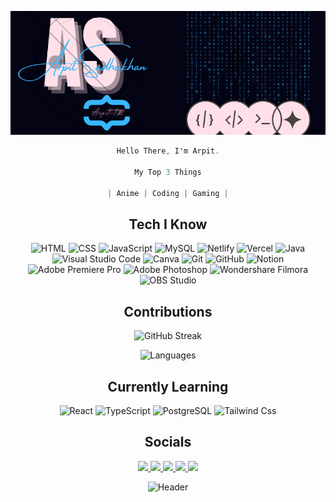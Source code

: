 <a href="https://github.com/Arpit-tR">
 <p align="center"> <img src="./Arpit.png" alt="Header" style="height: 500px, width: 600px"/> </p>
</a>

<div align="right">
<!-- 
![](https://komarev.com/ghpvc/?username=Arpit-tR&style=for-the-badge&color=040433)
</div> -->

<div align="center">

```swift
Hello There, I'm Arpit.

My Top 3 Things

| Anime | Coding | Gaming |
```

<!-- <div align="center">
    <span style="color: #040414; font-size: 24px; font-weight: bold;">Hello There, I am Arpit.</span><br/>
    <span style="color: #040414; font-size: 20px; font-weight: bold;">My top 3 things</span><br/>
    <span style="color: #040414; font-size: 18px; font-weight: bold;">Anime | Coding | Games</span>
</div> -->

## Tech I Know

![HTML](https://img.shields.io/badge/HTML5-E34F26?style=for-the-badge&logo=html5&logoColor=white)
![CSS](https://img.shields.io/badge/CSS3-1572B6?style=for-the-badge&logo=css3&logoColor=white)
![JavaScript](https://img.shields.io/badge/JavaScript-F7DF1E?style=for-the-badge&logo=javascript&logoColor=black)
![MySQL](https://img.shields.io/badge/MySQL-4479A1?style=for-the-badge&logo=mysql&logoColor=white)
![Netlify](https://img.shields.io/badge/Netlify-00C7B7?style=for-the-badge&logo=netlify&logoColor=white)
![Vercel](https://img.shields.io/badge/Vercel-000000?style=for-the-badge&logo=vercel&logoColor=white)
![Java](https://img.shields.io/badge/Java-007396?style=for-the-badge&logo=java&logoColor=white)
![Visual Studio Code](https://img.shields.io/badge/VS%20Code-0078d7.svg?style=for-the-badge&logo=visual-studio-code&logoColor=white)
![Canva](https://img.shields.io/badge/Canva-%2300C4CC.svg?style=for-the-badge&logo=Canva&logoColor=white)
![Git](https://img.shields.io/badge/git-%23F05033.svg?style=for-the-badge&logo=git&logoColor=white)
![GitHub](https://img.shields.io/badge/github-%23121011.svg?style=for-the-badge&logo=github&logoColor=white)
![Notion](https://img.shields.io/badge/Notion-%23000000.svg?style=for-the-badge&logo=notion&logoColor=white)
![Adobe Premiere Pro](https://img.shields.io/badge/Adobe%20Premiere%20Pro-9999FF?style=for-the-badge&logo=adobe-premiere-pro&logoColor=white)
![Adobe Photoshop](https://img.shields.io/badge/Adobe%20Photoshop-31A8FF?style=for-the-badge&logo=adobe-photoshop&logoColor=white)
![Wondershare Filmora](https://img.shields.io/badge/Wondershare%20Filmora-FF5733?style=for-the-badge&logo=wondershare&logoColor=white)
![OBS Studio](https://img.shields.io/badge/OBS%20Studio-302E31?style=for-the-badge&logo=obs-studio&logoColor=white)

## Contributions

<p align="center">
  <img  ><img src="https://github-readme-streak-stats.herokuapp.com?user=Arpit-tR&theme=holi-theme&hide_border=true&date_format=M%20j%5B%2C%20Y%5D&mode=weekly" alt="GitHub Streak"/>

  <img><img src="https://github-readme-stats.vercel.app/api/top-langs/?username=Arpit-tR&layout=compact&theme=github_dark&hide_border=true&bg_color=040414" alt="Languages" />
</p>

## Currently Learning

![React](https://img.shields.io/badge/React-61DAFB?style=for-the-badge&logo=react&logoColor=white)
![TypeScript](https://img.shields.io/badge/TypeScript-3178C6?style=for-the-badge&logo=typescript&logoColor=white)
![PostgreSQL](https://img.shields.io/badge/PostgreSQL-336791?style=for-the-badge&logo=postgresql&logoColor=white)
![Tailwind Css](https://img.shields.io/badge/tailwind%20css-06B6D4?style=for-the-badge&logo=tailwindcss&logoColor=white)
<br/>

## Socials

<p align="center">
	<a href="https://www.linkedin.com/in/arpit-sadhukhan/">
		<img src="https://img.shields.io/badge/Linked_In-informational?style=social&logo=linkedin"/>
	<a href="https://www.hackerrank.com/profile/arpit_sadhukhan">
		<img src="https://img.shields.io/badge/Hacker Rank-informational?style=social&logo=HackerRank"/>
	</a>
	<a href="https://www.reddit.com/user/The_Rider23/">
		<img src="https://img.shields.io/badge/Reddit-informational?style=social&logo=reddit"/>
	</a>
	<a href="https://www.github.com/Arpit-tR/">
		<img src="https://img.shields.io/badge/Github-informational?style=social&logo=github"/>
	</a>
	<a href="https://x.com/Arpit_Sadhukhan">
		<img src="https://img.shields.io/badge/X-informational?style=social&logo=X"/>
	</a>
</p>

<p align="center"> <img src="https://discord.c99.nl/widget/theme-3/423194865149673502.png" alt="Header" style="height: 500px, width: 600px"/> </p>
